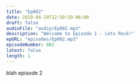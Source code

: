 ```yaml
---
title: "Ep002"
date: 2019-04-29T12:50:59-06:00
draft: false
audioFile: "audio/Ep002.mp3"
description: "Welcome to Episode 1 - Lets Rock!"
epURL: "episodes/Ep002.mp3"
episodeNumber: 002
latest: false
length: 1
---
```


blah episode 2

